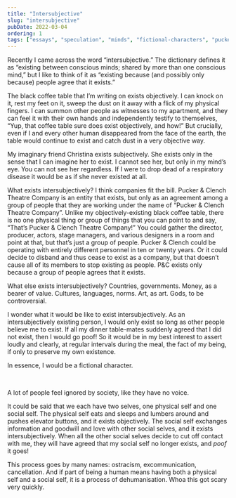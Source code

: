 ```yaml
---
title: "Intersubjective"
slug: "intersubjective"
pubDate: 2022-03-04
ordering: 1
tags: ["essays", "speculation", "minds", "fictional-characters", "pucker-and-clench"]
---
```


<span class="small-caps">Recently I came across</span> the word “intersubjective.” The dictionary defines it as “existing between conscious minds; shared by more than one conscious mind,” but I like to think of it as “existing because (and possibly only because) people agree that it exists.”

The black coffee table that I’m writing on exists objectively. I can knock on it, rest my feet on it, sweep the dust on it away with a flick of my physical fingers. I can summon other people as witnesses to my apartment, and they can feel it with their own hands and independently testify to themselves, “Yup, that coffee table sure does exist objectively, and how!” But crucially, even if I and every other human disappeared from the face of the earth, the table would continue to exist and catch dust in a very objective way.

My imaginary friend Christina exists subjectively. She exists only in the sense that I can imagine her to exist. I cannot see her, but only in my mind’s eye. You can not see her regardless. If I were to drop dead of a respiratory disease it would be as if she never existed at all.

What exists intersubjectively? I think companies fit the bill. Pucker & Clench Theatre Company is an entity that exists, but only as an agreement among a group of people that they are working under the name of “Pucker & Clench Theatre Company”. Unlike my objectively-existing black coffee table, there is no one physical thing or group of things that you can point to and say, “That’s Pucker & Clench Theatre Company!” You could gather the director, producer, actors, stage managers, and various designers in a room and point at that, but that’s just a group of people. Pucker & Clench could be operating with entirely different personnel in ten or twenty years. Or it could decide to disband and thus cease to exist as a company, but that doesn’t cause all of its members to stop existing as people. P&C exists only because a group of people agrees that it exists.

What else exists intersubjectively? Countries, governments. Money, as a bearer of value. Cultures, languages, norms. Art, as art. Gods, to be controversial. 

I wonder what it would be like to exist intersubjectively. As an intersubjectively existing person, I would only exist so long as other people believe me to exist. If all my dinner table-mates suddenly agreed that I did not exist, then I would go poof! So it would be in my best interest to assert loudly and clearly, at regular intervals during the meal, the fact of my being, if only to preserve my own existence.

In essence, I would be a fictional character.

<br />

A lot of people feel ignored by society, like they have no voice.

It could be said that we each have two selves, one physical self and one social self. The physical self eats and sleeps and lumbers around and pushes elevator buttons, and it exists objectively. The social self exchanges information and goodwill and love with other social selves, and it exists intersubjectively. When all the other social selves decide to cut off contact with me, they will have agreed that my social self no longer exists, and _poof_ it goes!

This process goes by many names: ostracism, excommunication, cancellation. And if part of being a human means having both a physical self and a social self, it is a process of dehumanisation. Whoa this got scary very quickly.